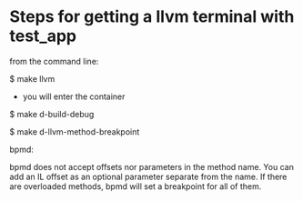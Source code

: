 # Steps for getting a llvm terminal with test_app

from the command line:

$ make llvm

- you will enter the container

$ make d-build-debug

$ make d-llvm-method-breakpoint


bpmd:

bpmd does not accept offsets nor parameters in the method name. You can add
an IL offset as an optional parameter separate from the name. If there are overloaded
methods, bpmd will set a breakpoint for all of them.
